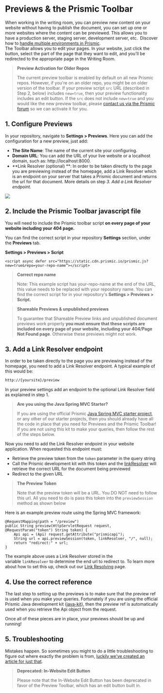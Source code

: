 # Previews & the Prismic Toolbar

When working in the writing room, you can preview new content on your website without having to publish the document, you can set up one or more websites where the content can be previewed. This allows you to have a production server, staging server, development server, etc.  Discover how to [handle multiple environments in Prismic](https://intercom.help/prismicio/prismic-io-basics/using-multiple-environments-of-one-prismic-repository).<br/>
The Toolbar allows you to edit your pages. In your website, just click the button, select the part of the page that they want to edit, and you'll be redirected to the appropriate page in the Writing Room.

> **Preview Activation for Older Repos**
>
> The current preview toolbar is enabled by default on all new Prismic repos. However, if you're on an older repo, you might be on older version of the toolbar. If your preview script `src` URL (described in Step 2, below) includes `new=true`, then your preview functionality includes an edit button. If the `src` does not include `new=true` and you would like the new preview toolbar, please [contact us via the Prismic forum](https://community.prismic.io/t/feature-activations-graphql-integration-fields-etc/847) so we can activate it for you.

## 1. Configure Previews

In your repository, navigate to **Settings > Previews**. Here you can add the configuration for a new preview, just add:

- **The Site Name**: The name of the current site your configuring.
- **Domain URL**: You can add the URL of your live website or a localhost domain, such as: http://localhost:8000.
- **Link Resolver (optional) **: In order to be taken directly to the page you are previewing instead of the homepage, add a Link Resolver which is an endpoint on your server that takes a Prismic document and returns the url for that document. More details on step _3. Add a Link Resolver endpoint._

![](https://images.prismic.io/prismicio-docs-v3/MTYwZDlhOTEtOWZlYS00NjRjLTliMmEtNjNjMzAyYjI1OGE0_7090417a-cf3f-457d-8229-2f8bbc7af4aa_screenshot2020-09-13at20.34.27.pngautocompressformatrect00954834w700h612?auto=compress,format&rect=0,0,700,612&w=960&h=839)

## 2. Include the Prismic Toolbar javascript file

You will need to include the Prismic toolbar script **on every page of your website including your 404 page.**

You can find the correct script in your repository **Settings** section, under the **Previews** tab.

**Settings > Previews > Script**

```
<script async defer src="https://static.cdn.prismic.io/prismic.js?new=true&repo=your-repo-name”></script>
```

> **Correct repo name**
>
> Note: This example script has your-repo-name at the end of the URL, this value needs to be replaced with your repository name. You can find the correct script for in your repository's **Settings > Previews > Script.**

> **Shareable Previews & unpublished previews**
>
> To guarantee that Shareable Preview links and unpublished document previews work properly **you must ensure that these scripts are included on every page of your website, including your 404/Page Not Found page**. Otherwise these previews might not work.

## 3. Add a Link Resolver endpoint

In order to be taken directly to the page you are previewing instead of the homepage, you need to add a Link Resolver endpoint. A typical example of this would be:

```bash
http://{yoursite}/preview
```

In your preview settings add an endpoint to the optional Link Resolver field as explained in step 1.

> **Are you using the Java Spring MVC Starter?**
>
> If you are using the official Prismic [Java Spring MVC starter project](https://github.com/prismicio/java-springmvc-starter), or any other of our starter projects, then you should already have all the code in place that you need for Previews and the Prismic Toolbar!<br/>
> If you are not using this kit to make your queries, then follow the rest of the steps below.

Now you need to add the Link Resolver endpoint in your website application. When requested this endpoint must:

- Retrieve the preview token from the `token` parameter in the query string
- Call the Prismic development kit with this token and the [linkResolver](../04-misc-topics/01-link-resolver.md) will retrieve the correct URL for the document being previewed
- Redirect to the given URL

> **The Preview Token**
>
> Note that the preview token will be a URL. You DO NOT need to follow this url. All you need to do is pass this token into the `previewSession` method as shown below

Here is an example preview route using the Spring MVC framework:

```
@RequestMapping(path = "/preview")
public String preview(HttpServletRequest request, @RequestParam("token") String token) {
    Api api = (Api) request.getAttribute("prismicapi");
    String url = api.previewSession(token, linkResolver, "/", null);
    return "redirect:" + url;
}
```

The example above uses a Link Resolver stored in the variable `linkResolver` to determine the end url to redirect to. To learn more about how to set this up, check out our [Link Resolving](../04-misc-topics/01-link-resolver.md) page.

## 4. Use the correct reference

The last step to setting up the previews is to make sure that the preview ref is used when you make your queries. Fortunately if you are using the official Prismic Java development kit ([java-kit](https://github.com/prismicio/java-kit)), then the preview ref is automatically used when you retrieve the Api object from the request.

Once all of these pieces are in place, your previews should be up and running!

## 5. Troubleshooting

Mistakes happen. So sometimes you might to do a little troubleshooting to figure out where exactly the problem is from, [luckily we've created an article for just that](https://user-guides.prismic.io/en/articles/3403530-troubleshooting-previews).

> **Deprecated: In-Website Edit Button**
>
> Please note that the In-Website Edit Button has been deprecated in favor of the Preview Toolbar, which has an edit button built in.
